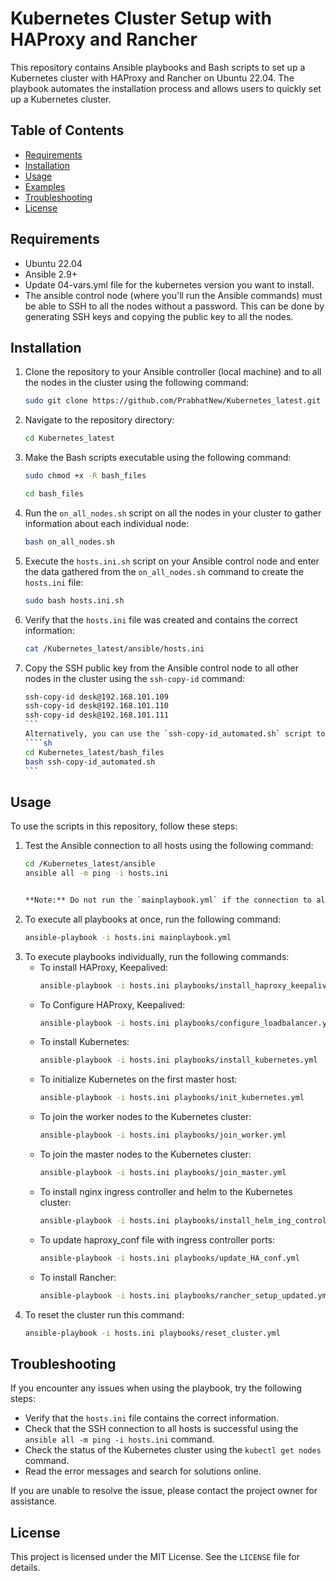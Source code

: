 # Kubernetes Cluster Setup with HAProxy and Rancher

This repository contains Ansible playbooks and Bash scripts to set up a Kubernetes cluster with HAProxy and Rancher on Ubuntu 22.04. The playbook automates the installation process and allows users to quickly set up a Kubernetes cluster.

## Table of Contents
- [Requirements](#requirements)
- [Installation](#installation)
- [Usage](#usage)
- [Examples](#examples)
- [Troubleshooting](#troubleshooting)
- [License](#license)

## Requirements
- Ubuntu 22.04
- Ansible 2.9+
- Update 04-vars.yml file for the kubernetes version you want to install.
- The ansible control node (where you'll run the Ansible commands) must be able to SSH to all the nodes without a password. This can be done by generating SSH keys and copying the public key to all the nodes.

## Installation
1. Clone the repository to your Ansible controller (local machine) and to all the nodes in the cluster using the following command:
   `````sh
   sudo git clone https://github.com/PrabhatNew/Kubernetes_latest.git
   

2. Navigate to the repository directory:
   ````sh 
   cd Kubernetes_latest
   

3. Make the Bash scripts executable using the following command:
   ````sh
   sudo chmod +x -R bash_files
   ````
   ````sh
   cd bash_files
   ````

4. Run the `on_all_nodes.sh` script on all the nodes in your cluster to gather information about each individual node:
   ````sh
   bash on_all_nodes.sh
   

5. Execute the `hosts.ini.sh` script on your Ansible control node and enter the data gathered from the `on_all_nodes.sh` command to create the `hosts.ini` file:
   ````sh
   sudo bash hosts.ini.sh
   

6. Verify that the `hosts.ini` file was created and contains the correct information:
   ````sh
   cat /Kubernetes_latest/ansible/hosts.ini
   

7. Copy the SSH public key from the Ansible control node to all other nodes in the cluster using the `ssh-copy-id` command:
   ````sh
   ssh-copy-id desk@192.168.101.109
   ssh-copy-id desk@192.168.101.110
   ssh-copy-id desk@192.168.101.111
   ```
   Alternatively, you can use the `ssh-copy-id_automated.sh` script to automate this process:
   ````sh
   cd Kubernetes_latest/bash_files
   bash ssh-copy-id_automated.sh
   ```

## Usage
To use the scripts in this repository, follow these steps:

1. Test the Ansible connection to all hosts using the following command:
   ````sh
   cd /Kubernetes_latest/ansible
   ansible all -m ping -i hosts.ini 
   

   **Note:** Do not run the `mainplaybook.yml` if the connection to all hosts has not passed. Instead, run the playbooks individually.

2. To execute all playbooks at once, run the following command:
   ````sh
   ansible-playbook -i hosts.ini mainplaybook.yml 
   

3. To execute playbooks individually, run the following commands:
   - To install  HAProxy, Keepalived:
     ```sh
     ansible-playbook -i hosts.ini playbooks/install_haproxy_keepalived.yml
     ```
   - To Configure HAProxy, Keepalived:
     ```sh
     ansible-playbook -i hosts.ini playbooks/configure_loadbalancer.yml
     ```
   - To install Kubernetes:
     ```sh
     ansible-playbook -i hosts.ini playbooks/install_kubernetes.yml 
     ```
   - To initialize Kubernetes on the first master host:
     ```sh
     ansible-playbook -i hosts.ini playbooks/init_kubernetes.yml
     ```
   - To join the worker nodes to the Kubernetes cluster:
     ```sh
     ansible-playbook -i hosts.ini playbooks/join_worker.yml 
     ```
   - To join the master nodes to the Kubernetes cluster:
     ```sh
     ansible-playbook -i hosts.ini playbooks/join_master.yml 
     ```
   - To install nginx ingress controller and helm to the Kubernetes cluster:
     ```sh
     ansible-playbook -i hosts.ini playbooks/install_helm_ing_controller.yml 
     ```
   - To update haproxy_conf file with ingress controller ports:
     ```sh
     ansible-playbook -i hosts.ini playbooks/update_HA_conf.yml 
     ```
   - To install Rancher:
     ```sh
     ansible-playbook -i hosts.ini playbooks/rancher_setup_updated.yml 
     ```
4. To reset the cluster run this command:
     ```sh
     ansible-playbook -i hosts.ini playbooks/reset_cluster.yml 
     ```
## Troubleshooting
If you encounter any issues when using the playbook, try the following steps:

- Verify that the `hosts.ini` file contains the correct information.
- Check that the SSH connection to all hosts is successful using the `ansible all -m ping -i hosts.ini` command.
- Check the status of the Kubernetes cluster using the `kubectl get nodes` command.
- Read the error messages and search for solutions online.

If you are unable to resolve the issue, please contact the project owner for assistance.

## License
This project is licensed under the MIT License. See the `LICENSE` file for details.